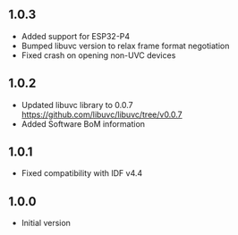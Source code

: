 ## 1.0.3

- Added support for ESP32-P4
- Bumped libuvc version to relax frame format negotiation
- Fixed crash on opening non-UVC devices

## 1.0.2

- Updated libuvc library to 0.0.7 https://github.com/libuvc/libuvc/tree/v0.0.7
- Added Software BoM information

## 1.0.1

- Fixed compatibility with IDF v4.4

## 1.0.0

- Initial version
